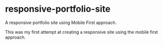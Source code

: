 # responsive-portfolio-site
A responsive portfolio site using Mobile First approach.

This was my first attempt at creating a responsive site using the mobile first approach.
